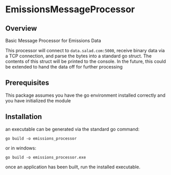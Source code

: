 # EmissionsMessageProcessor
## Overview
Basic Message Processor for Emissions Data

This processor will connect to `data.salad.com:5000`, receive binary data via a TCP connection, and parse
the bytes into a standard go struct. The contents of this struct will be printed to the console.
In the future, this could be extended to hand the data off for further processing

## Prerequisites
This package assumes you have the go environment installed correctly and you have initialized the module

## Installation
an executable can be generated via the standard go command:
```
go build -o emissions_processor
```

or in windows:
```
go build -o emissions_processor.exe
```

once an application has been built, run the installed executable.
